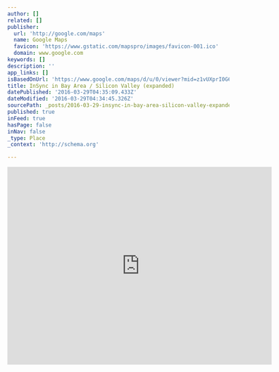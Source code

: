 ```yaml
---
author: []
related: []
publisher:
  url: 'http://google.com/maps'
  name: Google Maps
  favicon: 'https://www.gstatic.com/mapspro/images/favicon-001.ico'
  domain: www.google.com
keywords: []
description: ''
app_links: []
isBasedOnUrl: 'https://www.google.com/maps/d/u/0/viewer?mid=z1vUXprI0G6E.kVc-cj0lMY0o'
title: InSync in Bay Area / Silicon Valley (expanded)
datePublished: '2016-03-29T04:35:09.433Z'
dateModified: '2016-03-29T04:34:45.326Z'
sourcePath: _posts/2016-03-29-insync-in-bay-area-silicon-valley-expanded.md
published: true
inFeed: true
hasPage: false
inNav: false
_type: Place
_context: 'http://schema.org'

---
```

<iframe src="https://cdn.embedly.com/widgets/media.html?src=https%3A%2F%2Fwww.google.com%2Fmaps%2Fd%2Fembed%3Fmid%3Dz1vUXprI0G6E.kVc-cj0lMY0o%26hl%3Den_US&amp;url=https%3A%2F%2Fwww.google.com%2Fmaps%2Fd%2Fviewer%3Fmid%3Dz1vUXprI0G6E.kVc-cj0lMY0o%26hl%3Den_US&amp;image=https%3A%2F%2Fwww.google.com%2Fmaps%2Fd%2Fthumbnail%3Fmid%3Dz1vUXprI0G6E.kVc-cj0lMY0o%26hl%3Den_US&amp;key=b7d04c9b404c499eba89ee7072e1c4f7&amp;type=text%2Fhtml&amp;schema=google" width="600" height="450" scrolling="no" frameborder="0" allowfullscreen="allowfullscreen" style=""></iframe>